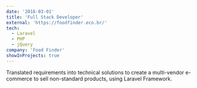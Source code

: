 ```yaml
---
date: '2018-03-01'
title: 'Full Stack Developer'
external: 'https://foodfinder.eco.br/'
tech:
  - Laravel
  - PHP
  - jQuery
company: 'Food Finder'
showInProjects: true
---
```


Translated requirements into technical solutions to create a multi-vendor e-commerce to sell non-standard products, using Laravel Framework.

